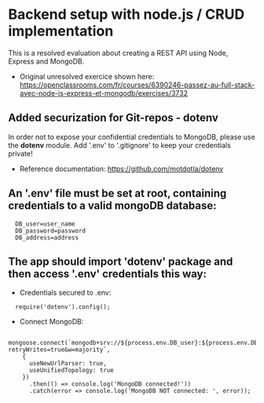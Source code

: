 # Backend setup with node.js / CRUD implementation #
This is a resolved evaluation about creating a REST API using Node, Express and MongoDB.

* Original unresolved exercice shown here:
https://openclassrooms.com/fr/courses/6390246-passez-au-full-stack-avec-node-js-express-et-mongodb/exercises/3732


## Added securization for Git-repos - dotenv ##
In order not to expose your confidential credentials to MongoDB, please use the <b>dotenv</b> module. Add '.env' to '.gitignore' to keep your credentials private!

* Reference documentation:
https://github.com/motdotla/dotenv

## An '.env' file must be set at root, containing credentials to a valid mongoDB database: ##
```
  DB_user=user_name
  DB_password=password
  DB_address=address
```

## The app should import 'dotenv' package and then access '.env' credentials this way: ##
* Credentials secured to .env:

```
  require('dotenv').config();
```

* Connect MongoDB:
```
  mongoose.connect(`mongodb+srv://${process.env.DB_user}:${process.env.DB_password}@${process.env.DB_address}?retryWrites=true&w=majority`,
    {
      useNewUrlParser: true,
      useUnifiedTopology: true
    })
      .then(() => console.log('MongoDB connected!'))
      .catch(error => console.log('MongoDB NOT connected: ', error));
```